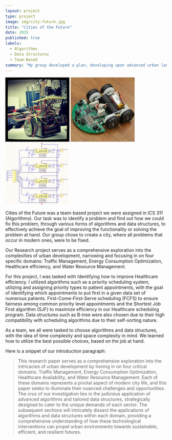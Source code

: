 ```yaml
---
layout: project
type: project
image: img/city-future.jpg
title: "Cities of the Future"
date: 2015
published: true
labels:
  - Algorithms
  - Data Structures
  - Team-Based
summary: "My group developed a plan, developing upon advanced urban landscapes with the demand to achieve comprehensive solutions across various domains within a city."
---
```


<div class="text-center p-4">
  <img width="200px" src="../img/micromouse/micromouse-robot.png" class="img-thumbnail" >
  <img width="200px" src="../img/micromouse/micromouse-robot-2.jpg" class="img-thumbnail" >
  <img width="200px" src="../img/micromouse/micromouse-circuit.png" class="img-thumbnail" >
</div>

Cities of the Future was a team-based project we were assigned in ICS 311 (Algorithms). Our task was to identify a problem and find out how we could fix this problem, through various forms of algorithms and data structures, to effectively achieve the goal of improving the functionality or solving the problem at hand. Our group chose to create a city, where all problems that occur in modern ones, were to be fixed.

Our Research project serves as a comprehensive exploration into the complexities of urban development, narrowing and focusing in on four specific domains: Traffic Management, Energy Consumption Optimization, Healthcare efficiency, and Water Resource Management.

For this project, I was tasked with Identifying how to improve Healthcare efficiency. I utilized algorithms such as a priority scheduling system, utilizing and assigning priority types to patient appointments, with the goal of identifying which appointments to put first in a given data set of numerous patients. First-Come-First-Serve scheduling (FCFS) to ensure fairness among common priority level appointments and the Shortest Job First algorithm (SJF) to maximize efficiency in our Healthcare scheduling program. Data structures such as B-tree were also chosen due to their high compatibility with scheduling algorithms due to their self-sorting nature.

As a team, we all were tasked to choose algorithms and data structures, with the idea of time complexity and space complexity in mind. We learned how to utilize the best possible choices, based on the job at hand.

Here is a snippet of our introduction paragraph:
> This research paper serves as a comprehensive exploration into the intricacies of urban development by honing in on four critical domains: Traffic Management, Energy Consumption Optimization, Healthcare Availability, and Water Resource Management. Each of these domains represents a pivotal aspect of modern city life, and this paper seeks to illuminate their nuanced challenges and opportunities. The crux of our investigation lies in the judicious application of advanced algorithms and tailored data structures, strategically designed to cater to the unique demands of each sector. The subsequent sections will intricately dissect the applications of algorithms and data structures within each domain, providing a comprehensive understanding of how these technological interventions can propel urban environments towards sustainable, efficient, and resilient futures.

